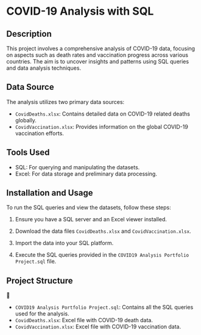 # COVID-19 Analysis with SQL

## Description
This project involves a comprehensive analysis of COVID-19 data, focusing on aspects such as death rates and vaccination progress across various countries. The aim is to uncover insights and patterns using SQL queries and data analysis techniques.

## Data Source
The analysis utilizes two primary data sources:
- `CovidDeaths.xlsx`: Contains detailed data on COVID-19 related deaths globally.
- `CovidVaccination.xlsx`: Provides information on the global COVID-19 vaccination efforts.

## Tools Used
- SQL: For querying and manipulating the datasets.
- Excel: For data storage and preliminary data processing.

## Installation and Usage
To run the SQL queries and view the datasets, follow these steps:
1. Ensure you have a SQL server and an Excel viewer installed.

2. Download the data files `CovidDeaths.xlsx` and `CovidVaccination.xlsx`.

3. Import the data into your SQL platform.

4. Execute the SQL queries provided in the `COVID19 Analysis Portfolio Project.sql` file.

## Project Structure
📁
- `COVID19 Analysis Portfolio Project.sql`: Contains all the SQL queries used for the analysis.
- `CovidDeaths.xlsx`: Excel file with COVID-19 death data.
- `CovidVaccination.xlsx`: Excel file with COVID-19 vaccination data.
